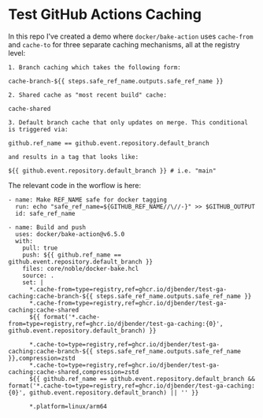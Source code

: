 # Test GitHub Actions Caching

In this repo I've created a demo where `docker/bake-action` uses `cache-from` and `cache-to` for three separate caching mechanisms, all at the registry level:

    1. Branch caching which takes the following form:

    cache-branch-${{ steps.safe_ref_name.outputs.safe_ref_name }}

    2. Shared cache as "most recent build" cache:

    cache-shared

    3. Default branch cache that only updates on merge. This conditional is triggered via:

    github.ref_name == github.event.repository.default_branch

    and results in a tag that looks like:

    ${{ github.event.repository.default_branch }} # i.e. "main"

The relevant code in the worflow is here:

    - name: Make REF_NAME safe for docker tagging
      run: echo "safe_ref_name=${GITHUB_REF_NAME//\//-}" >> $GITHUB_OUTPUT
      id: safe_ref_name

    - name: Build and push
      uses: docker/bake-action@v6.5.0
      with:
        pull: true
        push: ${{ github.ref_name == github.event.repository.default_branch }}
        files: core/noble/docker-bake.hcl
        source: .
        set: |
          *.cache-from=type=registry,ref=ghcr.io/djbender/test-ga-caching:cache-branch-${{ steps.safe_ref_name.outputs.safe_ref_name }}
          *.cache-from=type=registry,ref=ghcr.io/djbender/test-ga-caching:cache-shared
          ${{ format('*.cache-from=type=registry,ref=ghcr.io/djbender/test-ga-caching:{0}', github.event.repository.default_branch) }}

          *.cache-to=type=registry,ref=ghcr.io/djbender/test-ga-caching:cache-branch-${{ steps.safe_ref_name.outputs.safe_ref_name }},compression=zstd
          *.cache-to=type=registry,ref=ghcr.io/djbender/test-ga-caching:cache-shared,compression=zstd
          ${{ github.ref_name == github.event.repository.default_branch && format('*.cache-to=type=registry,ref=ghcr.io/djbender/test-ga-caching:{0}', github.event.repository.default_branch) || '' }}

          *.platform=linux/arm64

